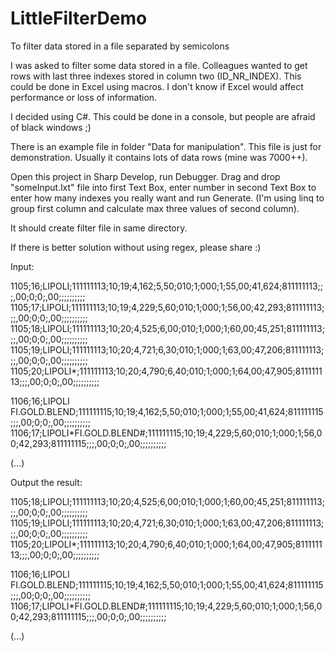 # LittleFilterDemo
To filter data stored in a file separated by semicolons 

I was asked to filter some data stored in a file.
Colleagues wanted to get rows with last three indexes stored in column two (ID_NR_INDEX).
This could be done in Excel using macros. I don't know if Excel would affect performance or loss of information.

I decided using C#.
This could be done in a console, but people are afraid of black windows ;)

There is an example file in folder "Data for manipulation".
This file is just for demonstration. Usually it contains lots of data rows (mine was 7000++).

Open this project in Sharp Develop, run Debugger. 
Drag and drop "someInput.lxt" file into first Text Box,
enter number in second Text Box to enter how many indexes you really want and run Generate.
(I'm using linq to group first column and calculate max three values of second column).

It should create filter file in same directory.

If there is better solution without using regex, please share :)

Input:

1105;16;LIPOLI;111111113;10;19;4,162;5,50;010;1;000;1;55,00;41,624;811111113;;;,00;0;0;,00;;;;;;;;;;
1105;17;LIPOLI;111111113;10;19;4,229;5,60;010;1;000;1;56,00;42,293;811111113;;;,00;0;0;,00;;;;;;;;;;
1105;18;LIPOLI;111111113;10;20;4,525;6,00;010;1;000;1;60,00;45,251;811111113;;;,00;0;0;,00;;;;;;;;;;
1105;19;LIPOLI;111111113;10;20;4,721;6,30;010;1;000;1;63,00;47,206;811111113;;;,00;0;0;,00;;;;;;;;;;
1105;20;LIPOLI*;111111113;10;20;4,790;6,40;010;1;000;1;64,00;47,905;811111113;;;,00;0;0;,00;;;;;;;;;;

1106;16;LIPOLI FI.GOLD.BLEND;111111115;10;19;4,162;5,50;010;1;000;1;55,00;41,624;811111115;;;,00;0;0;,00;;;;;;;;;;
1106;17;LIPOLI*FI.GOLD.BLEND#;111111115;10;19;4,229;5,60;010;1;000;1;56,00;42,293;811111115;;;,00;0;0;,00;;;;;;;;;;

(...)

Output the result:

1105;18;LIPOLI;111111113;10;20;4,525;6,00;010;1;000;1;60,00;45,251;811111113;;;,00;0;0;,00;;;;;;;;;;
1105;19;LIPOLI;111111113;10;20;4,721;6,30;010;1;000;1;63,00;47,206;811111113;;;,00;0;0;,00;;;;;;;;;;
1105;20;LIPOLI*;111111113;10;20;4,790;6,40;010;1;000;1;64,00;47,905;811111113;;;,00;0;0;,00;;;;;;;;;;

1106;16;LIPOLI FI.GOLD.BLEND;111111115;10;19;4,162;5,50;010;1;000;1;55,00;41,624;811111115;;;,00;0;0;,00;;;;;;;;;;
1106;17;LIPOLI*FI.GOLD.BLEND#;111111115;10;19;4,229;5,60;010;1;000;1;56,00;42,293;811111115;;;,00;0;0;,00;;;;;;;;;;

(...)
